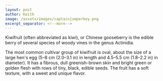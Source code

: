 ```yaml
---
layout: post
author: Keith
image: /assets/images/captainjumperboy.png
excerpt_separator: <!--more-->
---
```

Kiwifruit (often abbreviated as kiwi), or Chinese gooseberry is the
edible berry of several species of woody vines in the genus Actinidia.
<!--more-->

The most common cultivar group of kiwifruit is oval, about the size of
a large hen's egg (5–8 cm (2.0–3.1 in) in length and 4.5–5.5 cm
(1.8–2.2 in) in diameter). It has a fibrous, dull greenish-brown skin
and bright green or golden flesh with rows of tiny, black, edible
seeds. The fruit has a soft texture, with a sweet and unique flavor.